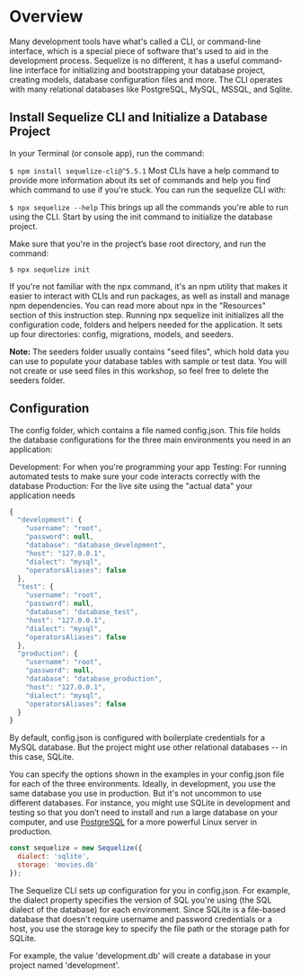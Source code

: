 # Overview
Many development tools have what's called a CLI, or command-line interface, which is a special piece of software that's used to aid in the development process. Sequelize is no different, it has a useful command-line interface for initializing and bootstrapping your database project, creating models, database configuration files and more. The CLI operates with many relational databases like PostgreSQL, MySQL, MSSQL, and Sqlite.

## Install Sequelize CLI and Initialize a Database Project
In your Terminal (or console app), run the command:

`$ npm install sequelize-cli@^5.5.1`
Most CLIs have a help command to provide more information about its set of commands and help you find which command to use if you're stuck. You can run the sequelize CLI with:

`$ npx sequelize --help`
This brings up all the commands you're able to run using the CLI. Start by using the init command to initialize the database project.

Make sure that you're in the project’s base root directory, and run the command:

`$ npx sequelize init`

If you're not familiar with the npx command, it's an npm utility that makes it easier to interact with CLIs and run packages, as well as install and manage npm dependencies. You can read more about npx in the "Resources" section of this instruction step.
Running npx sequelize init initializes all the configuration code, folders and helpers needed for the application. It sets up four directories: config, migrations, models, and seeders.

**Note:** The seeders folder usually contains "seed files", which hold data you can use to populate your database tables with sample or test data. You will not create or use seed files in this workshop, so feel free to delete the seeders folder.
## Configuration
The config folder, which contains a file named config.json. This file holds the database configurations for the three main environments you need in an application:

Development: For when you're programming your app
Testing: For running automated tests to make sure your code interacts correctly with the database
Production: For the live site using the "actual data" your application needs

```JavaScript
{
  "development": {
    "username": "root",
    "password": null,
    "database": "database_development",
    "host": "127.0.0.1",
    "dialect": "mysql",
    "operatorsAliases": false
  },
  "test": {
    "username": "root",
    "password": null,
    "database": "database_test",
    "host": "127.0.0.1",
    "dialect": "mysql",
    "operatorsAliases": false
  },
  "production": {
    "username": "root",
    "password": null,
    "database": "database_production",
    "host": "127.0.0.1",
    "dialect": "mysql",
    "operatorsAliases": false
  }
}
```

By default, config.json is configured with boilerplate credentials for a MySQL database. But the project might use other relational databases -- in this case, SQLite.

You can specify the options shown in the examples in your config.json file for each of the three environments. Ideally, in development, you use the same database you use in production. But it's not uncommon to use different databases. For instance, you might use SQLite in development and testing so that you don’t need to install and run a large database on your computer, and use [PostgreSQL](https://www.postgresql.org/) for a more powerful Linux server in production.

```JavaScript
const sequelize = new Sequelize({
  dialect: 'sqlite',
  storage: 'movies.db'
});
```

The Sequelize CLI sets up configuration for you in config.json. For example, the dialect property specifies the version of SQL you're using (the SQL dialect of the database) for each environment. Since SQLite is a file-based database that doesn't require username and password credentials or a host, you use the storage key to specify the file path or the storage path for SQLite.

For example, the value 'development.db' will create a database in your project named 'development'.